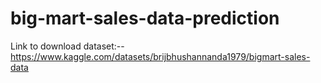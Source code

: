 # big-mart-sales-data-prediction

Link to download dataset:--
 https://www.kaggle.com/datasets/brijbhushannanda1979/bigmart-sales-data
